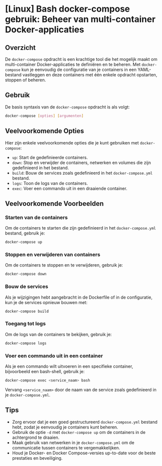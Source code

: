# [Linux] Bash docker-compose gebruik: Beheer van multi-container Docker-applicaties

## Overzicht
De `docker-compose` opdracht is een krachtige tool die het mogelijk maakt om multi-container Docker-applicaties te definiëren en te beheren. Met `docker-compose` kun je eenvoudig de configuratie van je containers in een YAML-bestand vastleggen en deze containers met één enkele opdracht opstarten, stoppen of beheren.

## Gebruik
De basis syntaxis van de `docker-compose` opdracht is als volgt:

```bash
docker-compose [opties] [argumenten]
```

## Veelvoorkomende Opties
Hier zijn enkele veelvoorkomende opties die je kunt gebruiken met `docker-compose`:

- `up`: Start de gedefinieerde containers.
- `down`: Stop en verwijder de containers, netwerken en volumes die zijn gedefinieerd in het bestand.
- `build`: Bouw de services zoals gedefinieerd in het `docker-compose.yml` bestand.
- `logs`: Toon de logs van de containers.
- `exec`: Voer een commando uit in een draaiende container.

## Veelvoorkomende Voorbeelden

### Starten van de containers
Om de containers te starten die zijn gedefinieerd in het `docker-compose.yml` bestand, gebruik je:

```bash
docker-compose up
```

### Stoppen en verwijderen van containers
Om de containers te stoppen en te verwijderen, gebruik je:

```bash
docker-compose down
```

### Bouw de services
Als je wijzigingen hebt aangebracht in de Dockerfile of in de configuratie, kun je de services opnieuw bouwen met:

```bash
docker-compose build
```

### Toegang tot logs
Om de logs van de containers te bekijken, gebruik je:

```bash
docker-compose logs
```

### Voer een commando uit in een container
Als je een commando wilt uitvoeren in een specifieke container, bijvoorbeeld een bash-shell, gebruik je:

```bash
docker-compose exec <service_naam> bash
```

Vervang `<service_naam>` door de naam van de service zoals gedefinieerd in je `docker-compose.yml`.

## Tips
- Zorg ervoor dat je een goed gestructureerd `docker-compose.yml` bestand hebt, zodat je eenvoudig je containers kunt beheren.
- Gebruik de optie `-d` met `docker-compose up` om de containers in de achtergrond te draaien.
- Maak gebruik van netwerken in je `docker-compose.yml` om de communicatie tussen containers te vergemakkelijken.
- Houd je Docker- en Docker Compose-versies up-to-date voor de beste prestaties en beveiliging.